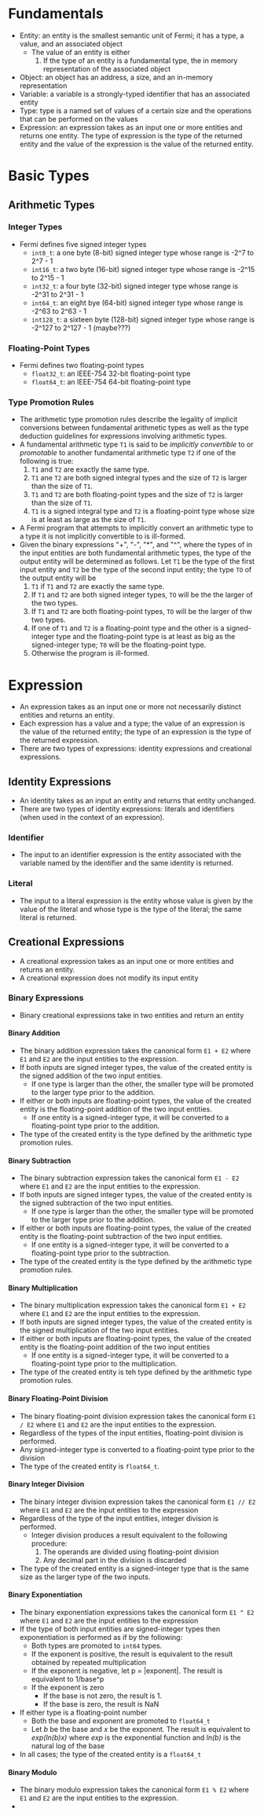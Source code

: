 # Fundamentals
* Entity: an entity is the smallest semantic unit of Fermi; it has a type, a value, and an associated object 
    * The value of an entity is either
        1. If the type of an entity is a fundamental type, the in memory representation of the associated object
* Object: an object has an address, a size, and an in-memory representation
* Variable: a variable is a strongly-typed identifier that has an associated entity
* Type: type is a named set of values of a certain size and the operations that can be performed on the values
* Expression: an expression takes as an input one or more entities and returns one entity. The type of expression is the type of the returned entity and the value of the expression is the value of the returned entity.
# Basic Types
## Arithmetic Types
### Integer Types
* Fermi defines five signed integer types 
    * `int8_t`: a one byte (8-bit) signed integer type whose range is -2^7 to 2^7 - 1
    * `int16_t`: a two byte (16-bit) signed integer type whose range is -2^15 to 2^15 - 1
    * `int32_t`: a four byte (32-bit) signed integer type whose range is -2^31 to 2^31 - 1
    * `int64_t`: an eight bye (64-bit) signed integer type whose range is -2^63 to 2^63 - 1
    * `int128_t`: a sixteen byte (128-bit) signed integer type whose range is -2^127 to 2^127 - 1 (maybe???)
### Floating-Point Types
* Fermi defines two floating-point types
    * `float32_t`: an IEEE-754 32-bit floating-point type
    * `float64_t`: an IEEE-754 64-bit floating-point type
### Type Promotion Rules
* The arithmetic type promotion rules describe the legality of implicit conversions between fundamental arithmetic types as well as the type deduction guidelines for expressions involving arithmetic types. 
* A fundamental arithmetic type `T1` is said to be _implicitly convertible_ to or _promotable_ to another fundamental arithmetic type `T2` if one of the following is true:
    1. `T1` and `T2` are exactly the same type.
    2. `T1` ane `T2` are both signed integral types and the size of `T2` is larger than the size of `T1`.
    3. `T1` and `T2` are both floating-point types and the size of `T2` is larger than the size of `T1`.
    4. `T1` is a signed integral type and `T2` is a floating-point type whose size is at least as large as the size of `T1`. 
* A Fermi program that attempts to implicitly convert an arithmetic type to a type it is not implicitly convertible to is ill-formed.
* Given the binary expressions "+", "-", "*", and "^", where the types of in the input entities are both fundamental arithmetic types, the type of the output entity will be determined as follows. Let `T1` be the type of the first input entity and `T2` be the type of the second input entity; the type `TO` of the output entity will be 
    1. `T1` if `T1` and `T2` are exactly the same type. 
    2. If `T1` and `T2` are both signed integer types, `TO` will be the the larger of the two types. 
    3. If `T1` and `T2` are both floating-point types, `TO` will be the larger of thw two types. 
    4. If one of `T1` and `T2` is a floating-point type and the other is a signed-integer type and the floating-point type is at least as big as the signed-integer type; `T0` will be the floating-point type.
    5. Otherwise the program is ill-formed.
# Expression
* An expression takes as an input one or more not necessarily distinct entities and returns an entity.
* Each expression has a value and a type; the value of an expression is the value of the returned entity; the type of an expression is the type of the returned expression. 
* There are two types of expressions: identity expressions and creational expressions.
## Identity Expressions
* An identity takes as an input an entity and returns that entity unchanged. 
* There are two types of identity expressions: literals and identifiers (when used in the context of an expression).
### Identifier
* The input to an identifier expression is the entity associated with the variable named by the identifier and the same identity is returned. 
### Literal
* The input to a literal expression is the entity whose value is given by the value of the literal and whose type is the type of the literal; the same literal is returned.
## Creational Expressions
* A creational expression takes as an input one or more entities and returns an entity. 
* A creational expression does not modify its input entity
### Binary Expressions
* Binary creational expressions take in two entities and return an entity
#### Binary Addition
* The binary addition expression takes the canonical form `E1 + E2` where `E1` and `E2` are the input entities to the expression. 
* If both inputs are signed integer types, the value of the created entity is the signed addition of the two input entities.
    * If one type is larger than the other, the smaller type will be promoted to the larger type prior to the addition.
* If either or both inputs are floating-point types, the value of the created entity is the floating-point addition of the two input entities.
    * If one entity is a signed-integer type, it will be converted to a floating-point type prior to the addition.
* The type of the created entity is the type defined by the arithmetic type promotion rules.
#### Binary Subtraction
* The binary subtraction expression takes the canonical form `E1 - E2` where `E1` and `E2` are the input entities to the expression. 
* If both inputs are signed integer types, the value of the created entity is the signed subtraction of the two input entities.
    * If one type is larger than the other, the smaller type will be promoted to the larger type prior to the addition.
* If either or both inputs are floating-point types, the value of the created entity is the floating-point subtraction of the two input entities.
    * If one entity is a signed-integer type, it will be converted to a floating-point type prior to the subtraction.
* The type of the created entity is the type defined by the arithmetic type promotion rules.
#### Binary Multiplication
* The binary multiplication expression takes the canonical form `E1 + E2` where `E1` and `E2` are the input entities to the expression.
* If both inputs are signed integer types, the value of the created entity is the signed multiplication of the two input entities. 
* If either or both inputs are floating-point types, the value of the created entity is the floating-point addition of the two input entities
    * If one entity is a signed-integer type, it will be converted to a floating-point type prior to the multiplication.
* The type of the created entity is teh type defined by the arithmetic type promotion rules. 
#### Binary Floating-Point Division
* The binary floating-point division expression takes the canonical form `E1 / E2` where `E1` and `E2` are the input entities to the expression.
* Regardless of the types of the input entities, floating-point division is performed. 
* Any signed-integer type is converted to a floating-point type prior to the division
* The type of the created entity is `float64_t`. 
#### Binary Integer Division 
* The binary integer division expression takes the canonical form `E1 // E2` where `E1` and `E2` are the input entities to the expression 
* Regardless of the type of the input entities, integer division is performed. 
    * Integer division produces a result equivalent to the following procedure:
        1. The operands are divided using floating-point division
        2. Any decimal part in the division is discarded
* The type of the created entity is a signed-integer type that is the same size as the larger type of the two inputs.
#### Binary Exponentiation
* The binary exponentiation expressions takes the canonical form `E1 ^ E2` where `E1` and `E2` are the input entities to the expression
* If the type of both input entities are signed-integer types then exponentiation is performed as if by the following:
    * Both types are promoted to `int64` types. 
    * If the exponent is positive, the result is equivalent to the result obtained by repeated multiplication
    * If the exponent is negative, let p = |exponent|. The result is equivalent to 1/base^p
    * If the exponent is zero
        * If the base is not zero, the result is 1. 
        * If the base is zero, the result is NaN
* If either type is a floating-point number
    * Both the base and exponent are promoted to `float64_t`
    * Let _b_ be the base and _x_ be the exponent. The result is equivalent to _exp(ln(b)x)_ where _exp_ is the exponential function and _ln(b)_ is the natural log of the base 
* In all cases; the type of the created entity is a `float64_t`
#### Binary Modulo
* The binary modulo expression takes the canonical form `E1 % E2` where `E1` and `E2` are the input entities to the expression. 
* 
